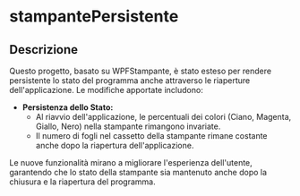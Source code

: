 # stampantePersistente
 ## Descrizione

Questo progetto, basato su WPFStampante, è stato esteso per rendere persistente lo stato del programma anche attraverso le riaperture dell'applicazione. Le modifiche apportate includono:

- **Persistenza dello Stato:**
  - Al riavvio dell'applicazione, le percentuali dei colori (Ciano, Magenta, Giallo, Nero) nella stampante rimangono invariate.
  - Il numero di fogli nel cassetto della stampante rimane costante anche dopo la riapertura dell'applicazione.

Le nuove funzionalità mirano a migliorare l'esperienza dell'utente, garantendo che lo stato della stampante sia mantenuto anche dopo la chiusura e la riapertura del programma.

